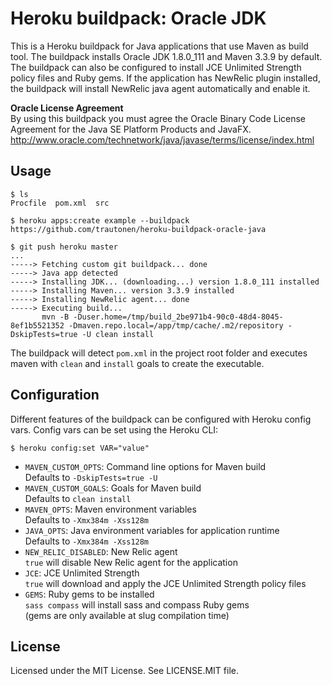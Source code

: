 Heroku buildpack: Oracle JDK
============================

This is a Heroku buildpack for Java applications that use Maven as build tool.
The buildpack installs Oracle JDK 1.8.0_111 and Maven 3.3.9 by default. The
buildpack can also be configured to install JCE Unlimited Strength policy
files and Ruby gems. If the application has NewRelic plugin installed, the
buildpack will install NewRelic java agent automatically and enable it.

**Oracle License Agreement**  
By using this buildpack you must agree the Oracle Binary Code License
Agreement for the Java SE Platform Products and JavaFX.  
http://www.oracle.com/technetwork/java/javase/terms/license/index.html

Usage
-----

    $ ls
    Procfile  pom.xml  src

    $ heroku apps:create example --buildpack https://github.com/trautonen/heroku-buildpack-oracle-java

    $ git push heroku master
    ...
    -----> Fetching custom git buildpack... done
    -----> Java app detected
    -----> Installing JDK... (downloading...) version 1.8.0_111 installed
    -----> Installing Maven... version 3.3.9 installed
    -----> Installing NewRelic agent... done
    -----> Executing build...
           mvn -B -Duser.home=/tmp/build_2be971b4-90c0-48d4-8045-8ef1b5521352 -Dmaven.repo.local=/app/tmp/cache/.m2/repository -DskipTests=true -U clean install

The buildpack will detect `pom.xml` in the project root folder and executes
maven with `clean` and  `install` goals to create the executable.


Configuration
-------------

Different features of the buildpack can be configured with Heroku config vars.
Config vars can be set using the Heroku CLI:

    $ heroku config:set VAR="value"

* `MAVEN_CUSTOM_OPTS`: Command line options for Maven build  
  Defaults to `-DskipTests=true -U`
* `MAVEN_CUSTOM_GOALS`: Goals for Maven build  
  Defaults to `clean install`
* `MAVEN_OPTS`: Maven environment variables  
  Defaults to `-Xmx384m -Xss128m`
* `JAVA_OPTS`: Java environment variables for application runtime  
  Defaults to `-Xmx384m -Xss128m`
* `NEW_RELIC_DISABLED`: New Relic agent  
  `true` will disable New Relic agent for the application
* `JCE`: JCE Unlimited Strength  
  `true` will download and apply the JCE Unlimited Strength policy files
* `GEMS`: Ruby gems to be installed  
  `sass compass` will install sass and compass Ruby gems  
  (gems are only available at slug compilation time)


License
-------

Licensed under the MIT License. See LICENSE.MIT file.
